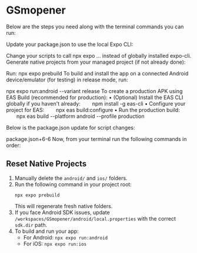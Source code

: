 # GSmopener
Below are the steps you need along with the terminal commands you can run:

Update your package.json to use the local Expo CLI:

Change your scripts to call npx expo … instead of globally installed expo-cli.
Generate native projects from your managed project (if not already done):

Run: npx expo prebuild
To build and install the app on a connected Android device/emulator (for testing) in release mode, run:

npx expo run:android --variant release
To create a production APK using EAS Build (recommended for production): • (Optional) Install the EAS CLI globally if you haven't already:
  npm install -g eas-cli
• Configure your project for EAS:
  npx eas build:configure
• Run the production build:
  npx eas build --platform android --profile production

Below is the package.json update for script changes:

package.json+6-6
Now, from your terminal run the following commands in order:

## Reset Native Projects

1. Manually delete the `android/` and `ios/` folders.
2. Run the following command in your project root:
   ```
   npx expo prebuild
   ```
   This will regenerate fresh native folders.
3. If you face Android SDK issues, update `/workspaces/GSmopener/android/local.properties` with the correct `sdk.dir` path.
4. To build and run your app:
   - For Android: `npx expo run:android`
   - For iOS: `npx expo run:ios`